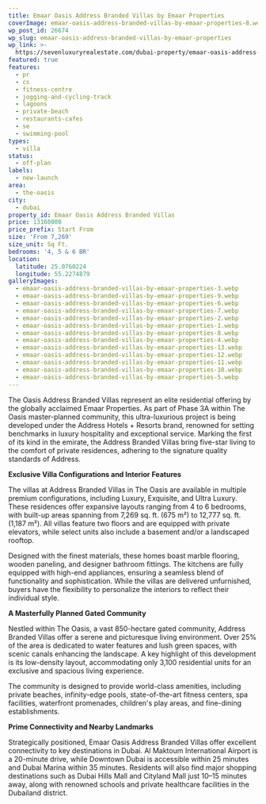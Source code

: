 ```yaml
---
title: Emaar Oasis Address Branded Villas by Emaar Properties
coverImage: emaar-oasis-address-branded-villas-by-emaar-properties-8.webp
wp_post_id: 26674
wp_slug: emaar-oasis-address-branded-villas-by-emaar-properties
wp_link: >-
  https://sevenluxuryrealestate.com/dubai-property/emaar-oasis-address-branded-villas-by-emaar-properties/
featured: true
features:
  - pr
  - cs
  - fitness-centre
  - jogging-and-cycling-track
  - lagoons
  - private-beach
  - restaurants-cafes
  - se
  - swimming-pool
types:
  - villa
status:
  - off-plan
labels:
  - new-launch
area:
  - the-oasis
city:
  - dubai
property_id: Emaar Oasis Address Branded Villas
price: 13160000
price_prefix: Start From
size: 'From 7,269'
size_unit: Sq Ft.
bedrooms: '4, 5 & 6 BR'
location:
  latitude: 25.0760224
  longitude: 55.2274879
galleryImages:
  - emaar-oasis-address-branded-villas-by-emaar-properties-3.webp
  - emaar-oasis-address-branded-villas-by-emaar-properties-9.webp
  - emaar-oasis-address-branded-villas-by-emaar-properties-6.webp
  - emaar-oasis-address-branded-villas-by-emaar-properties-7.webp
  - emaar-oasis-address-branded-villas-by-emaar-properties-2.webp
  - emaar-oasis-address-branded-villas-by-emaar-properties-1.webp
  - emaar-oasis-address-branded-villas-by-emaar-properties-8.webp
  - emaar-oasis-address-branded-villas-by-emaar-properties-4.webp
  - emaar-oasis-address-branded-villas-by-emaar-properties-13.webp
  - emaar-oasis-address-branded-villas-by-emaar-properties-12.webp
  - emaar-oasis-address-branded-villas-by-emaar-properties-11.webp
  - emaar-oasis-address-branded-villas-by-emaar-properties-10.webp
  - emaar-oasis-address-branded-villas-by-emaar-properties-5.webp
---
```


The Oasis Address Branded Villas represent an elite residential offering by the globally acclaimed Emaar Properties. As part of Phase 3A within The Oasis master-planned community, this ultra-luxurious project is being developed under the Address Hotels + Resorts brand, renowned for setting benchmarks in luxury hospitality and exceptional service. Marking the first of its kind in the emirate, the Address Branded Villas bring five-star living to the comfort of private residences, adhering to the signature quality standards of Address.  

**Exclusive Villa Configurations and Interior Features**  

The villas at Address Branded Villas in The Oasis are available in multiple premium configurations, including Luxury, Exquisite, and Ultra Luxury. These residences offer expansive layouts ranging from 4 to 6 bedrooms, with built-up areas spanning from 7,269 sq. ft. (675 m²) to 12,777 sq. ft. (1,187 m²). All villas feature two floors and are equipped with private elevators, while select units also include a basement and/or a landscaped rooftop.  

Designed with the finest materials, these homes boast marble flooring, wooden paneling, and designer bathroom fittings. The kitchens are fully equipped with high-end appliances, ensuring a seamless blend of functionality and sophistication. While the villas are delivered unfurnished, buyers have the flexibility to personalize the interiors to reflect their individual style.  

**A Masterfully Planned Gated Community**  

Nestled within The Oasis, a vast 850-hectare gated community, Address Branded Villas offer a serene and picturesque living environment. Over 25% of the area is dedicated to water features and lush green spaces, with scenic canals enhancing the landscape. A key highlight of this development is its low-density layout, accommodating only 3,100 residential units for an exclusive and spacious living experience.  

The community is designed to provide world-class amenities, including private beaches, infinity-edge pools, state-of-the-art fitness centers, spa facilities, waterfront promenades, children's play areas, and fine-dining establishments.  

**Prime Connectivity and Nearby Landmarks**

Strategically positioned, Emaar Oasis Address Branded Villas offer excellent connectivity to key destinations in Dubai. Al Maktoum International Airport is a 20-minute drive, while Downtown Dubai is accessible within 25 minutes and Dubai Marina within 35 minutes. Residents will also find major shopping destinations such as Dubai Hills Mall and Cityland Mall just 10–15 minutes away, along with renowned schools and private healthcare facilities in the Dubailand district.

